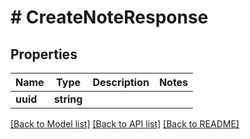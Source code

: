 # # CreateNoteResponse

## Properties

Name | Type | Description | Notes
------------ | ------------- | ------------- | -------------
**uuid** | **string** |  |

[[Back to Model list]](../../README.md#models) [[Back to API list]](../../README.md#endpoints) [[Back to README]](../../README.md)
